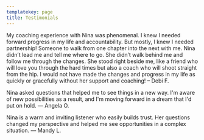 ```yaml
---
templatekey: page
title: Testimonials
---
```

My coaching experience with Nina was phenomenal. I knew I needed forward progress in my life and accountability. But mostly, I knew I needed partnership! Someone to walk from one chapter into the next with me. Nina didn’t lead me and tell me where to go. She didn’t walk behind me and follow me through the changes. She stood right beside me, like a friend who will love you through the hard times but also a coach who will shoot straight from the hip. I would not have made the changes and progress in my life as quickly or gracefully without her support and coaching!  – Debi F.

Nina asked questions that helped me to see things in a new way. I'm aware of new possibilities as a result, and I'm moving forward in a dream that I'd put on hold. — Angela O.

Nina is a warm and inviting listener who easily builds trust. Her questions changed my perspective and helped me see opportunities in a complex situation. — Mandy L.
